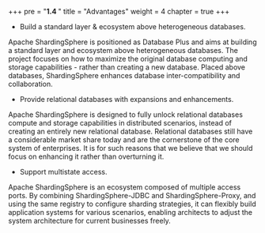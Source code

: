 +++
pre = "<b>1.4 </b>"
title = "Advantages"
weight = 4
chapter = true
+++

- Build a standard layer & ecosystem above heterogeneous databases.

Apache ShardingSphere is positioned as Database Plus and aims at building a standard layer and ecosystem above heterogeneous databases. The project focuses on how to maximize the original database computing and storage capabilities - rather than creating a new database. Placed above databases, ShardingSphere enhances database inter-compatibility and collaboration.

- Provide relational databases with expansions and enhancements.

Apache ShardingSphere is designed to fully unlock relational databases compute and storage capabilities in distributed scenarios, instead of creating an entirely new relational database. Relational databases still have a considerable market share today and are the cornerstone of the core system of enterprises. It is for such reasons that we believe that we should focus on enhancing it rather than overturning it.

- Support multistate access.

Apache ShardingSphere is an ecosystem composed of multiple access ports. By combining ShardingSphere-JDBC and ShardingSphere-Proxy, and using the same registry to configure sharding strategies, it can flexibly build application systems for various scenarios, enabling architects to adjust the system architecture for current businesses freely.
